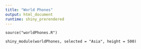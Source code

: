 ```yaml
---
title: "World Phones"
output: html_document
runtime: shiny_prerendered
---
```


```{r setup, include=FALSE}
source("worldPhones.R")
```

```{r, echo=FALSE}
shiny_module(worldPhones, selected = "Asia", height = 500)
```
